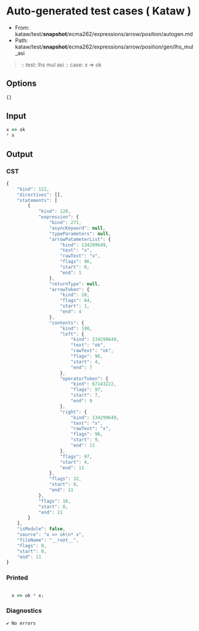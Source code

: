 # Auto-generated test cases ( Kataw )
- From: kataw/test/__snapshot__/ecma262/expressions/arrow/position/autogen.md
- Path: kataw/test/__snapshot__/ecma262/expressions/arrow/position/gen/lhs_mul_asi
> :: test: lhs mul asi
> :: case: x => ok
## Options

`````js
{}
`````
## Input

`````js
x => ok
* x
`````
## Output

### CST

```javascript
{
    "kind": 122,
    "directives": [],
    "statements": [
        {
            "kind": 120,
            "expression": {
                "kind": 271,
                "asyncKeyword": null,
                "typeParameters": null,
                "arrowPatameterList": {
                    "kind": 134299649,
                    "text": "x",
                    "rawText": "x",
                    "flags": 96,
                    "start": 0,
                    "end": 1
                },
                "returnType": null,
                "arrowToken": {
                    "kind": 10,
                    "flags": 64,
                    "start": 1,
                    "end": 4
                },
                "contents": {
                    "kind": 198,
                    "left": {
                        "kind": 134299649,
                        "text": "ok",
                        "rawText": "ok",
                        "flags": 96,
                        "start": 4,
                        "end": 7
                    },
                    "operatorToken": {
                        "kind": 67143222,
                        "flags": 97,
                        "start": 7,
                        "end": 9
                    },
                    "right": {
                        "kind": 134299649,
                        "text": "x",
                        "rawText": "x",
                        "flags": 96,
                        "start": 9,
                        "end": 11
                    },
                    "flags": 97,
                    "start": 4,
                    "end": 11
                },
                "flags": 32,
                "start": 0,
                "end": 11
            },
            "flags": 16,
            "start": 0,
            "end": 11
        }
    ],
    "isModule": false,
    "source": "x => ok\n* x",
    "fileName": "__root__",
    "flags": 0,
    "start": 0,
    "end": 11
}
```

### Printed

```javascript

  x => ok * x;

```

### Diagnostics

```javascript
✔ No errors
```

